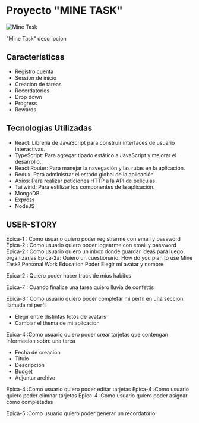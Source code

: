# Proyecto "MINE TASK"

![Mine Task](https://example.com/cineapp-logo.png)

"Mine Task"  descripcion

## Características
- Registro cuenta
- Session de inicio
- Creacion de tareas
- Recordatorios
- Drop down
- Progress
- Rewards

## Tecnologías Utilizadas

- React: Librería de JavaScript para construir interfaces de usuario interactivas.
- TypeScript: Para agregar tipado estático a JavaScript y mejorar el desarrollo.
- React Router: Para manejar la navegación y las rutas en la aplicación.
- Redux: Para administrar el estado global de la aplicación.
- Axios: Para realizar peticiones HTTP a la API de películas.
- Tailwind: Para estilizar los componentes de la aplicación.
- MongoDB
- Express
- NodeJS


## USER-STORY
Epica-1 : Como usuario quiero poder registrarme con email y password
Epica-2 : Como usuario quiero poder logearme con email y password
Epica-2 : Como usuario quiero un inbox donde guardar ideas para luego organizarlas
Epica-2a:  Quiero un cuestionario:
  How do you plan to use Mine Task?
  Personal
  Work
  Education
  Poder Elegir mi avatar  y nombre

Epica-2 : Quiero poder hacer track de mius habitos

Epica-7 : Cuando finalice una tarea quiero lluvia de confettis

Epica-3 : Como usuario quiero poder completar mi perfil en una seccion llamada mi perfil
- Elegir entre distintas fotos de avatars
- Cambiar el thema de mi aplicacion

Epica-4 :Como usuario quiero poder crear tarjetas que contengan informacion sobre una tarea
- Fecha de creacion
- Titulo
- Descripcion
- Budget
- Adjuntar archivo

Epica-4 :Como usuario quiero poder editar tarjetas
Epica-4 :Como usuario quiero poder elimnar tarjetas
Epica-4 :Como usuario quiero poder asignar como completadas

Epica-5 :Como usuario quiero poder generar un recordatorio
